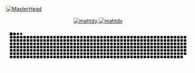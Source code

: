 <!-- <img align="right" src="https://user-images.githubusercontent.com/53064235/134567339-5f6fd4a5-398a-437f-a2c0-939b89ec6527.gif" alt="Offline chrome dino game gif" width=100% height=200px/>
 -->

[![MasterHead](https://qph.cf2.quoracdn.net/main-qimg-fa7b4bdc3b2f73e749e5c2c646d4ae13)](https://github.com/mahtdy)

<div align="center">
<a href="https://github.com/mahtdy">
    <img align="center" alt="mahtdy" src="https://github-readme-stats.vercel.app/api/top-langs/?username=mahtdy&theme=midnight-purple&layout=compact&bg_color=0D1117&hide_border=true&count_private=true?ver=1.3" />
</a>
<a href="https://github.com/mahtdy">
    <img width=450 height=170 align="center" alt="mahtdy" src="https://github-readme-stats.vercel.app/api?username=mahtdy&theme=midnight-purple&show_icons=true&bg_color=0D1117&hide_border=true&count_private=true" />
</a>
</div>


![](https://github.com/Platane/snk/raw/output/github-contribution-grid-snake.svg)
